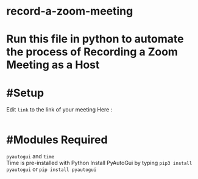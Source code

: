 # record-a-zoom-meeting
Run this file in python to automate the process of Recording a Zoom Meeting as a Host
===================================
#Setup
========================================
Edit ```link``` to the link of your meeting
Here :
```
```
#Modules Required
====================================
```pyautogui```
and ```time``` <br>
Time is pre-installed with Python
Install PyAutoGui by typing
```pip3 install pyautogui``` or ```pip install pyautogui```
